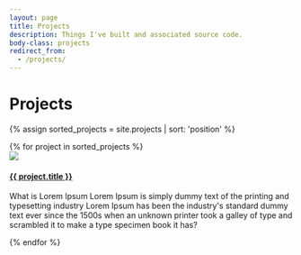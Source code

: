 ```yaml
---
layout: page
title: Projects
description: Things I've built and associated source code.
body-class: projects
redirect_from:
  - /projects/
---
```


# Projects

{% assign sorted_projects = site.projects | sort: 'position' %}

<!-- start block -->
<div id="projectbox"> 
{% for project in sorted_projects %}

<!-- start product -->       
<div class="project">
  <div class="project_img">
    <img src="http://thumbs.ebaystatic.com/images/m/m4JYJFjgp9rwTii4MicWiDA/s-l225.jpg">
  </div>
<div class="project_content"> 
  <h4><a href= "{{ project.view_url }}">{{ project.title }} </a></h4>
  <div class="clear"></div>
  <div class="product_overview">What is Lorem Ipsum Lorem Ipsum is simply dummy text of the printing and typesetting industry Lorem Ipsum has been the industry's standard dummy text ever since the 1500s when an unknown printer took a galley of type and scrambled it to make a type specimen book it has?</div>
<div class="clear"></div>
</div>

{% endfor %}
</div>       
<!-- end of block -->